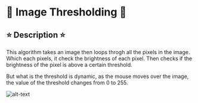 # :rainbow: Image Thresholding :rainbow:

## :star: Description :star:

This algorithm takes an image then loops throgh all the pixels in the image. Which each pixels, it check the brightness of each pixel. Then checks if the brightness of the pixel is above a certain threshold.

But what is the threshold is dynamic, as the mouse moves over the image, the value of the threshold changes from 0 to 255.

![alt-text](https://github.com/Tombstone01/Processing/blob/master/008/image.jpg)
